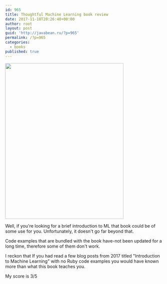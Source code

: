 ```yaml
---
id: 965
title: Thoughtful Machine Learning book review
date: 2017-11-18T20:26:40+00:00
author: root
layout: post
guid: 'http://javabean.ru/?p=965'
permalink: /?p=965
categories:
  - books
published: true
---
```

<img class="alignleft size-medium" src="https://images-na.ssl-images-amazon.com/images/I/51ZoIJ%2BnNiL._SX376_BO1,204,203,200_.jpg" width="378" height="499" />

<p>Well, if you're looking for a brief introduction to ML that book could be of some use for you. Unfortunately, it doesn't go far beyond that.</p>

<p>Code examples that are bundled with the book have-not been updated for a long time, therefore some of them don't work.</p>

<p>I reckon that If you had read a few blog posts from 2017 titled "Introduction to Machine Learning" with no Ruby code examples you would have known more than what this book teaches you.</p>

<p>My score is 3/5</p>
&nbsp;
